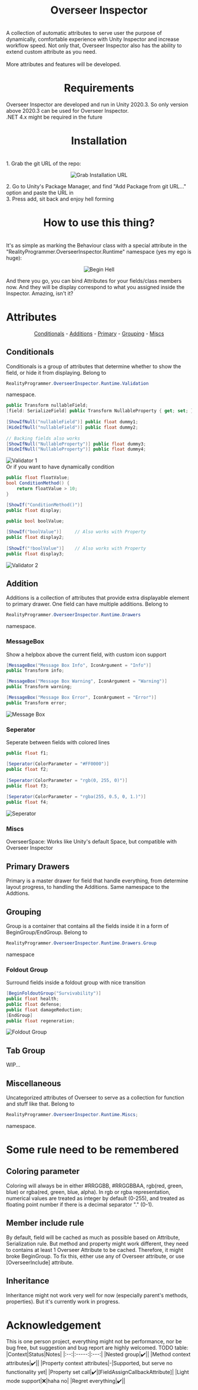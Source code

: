 <h1 align="center">Overseer Inspector</h1>
<br>A collection of automatic attributes to serve user the purpose of dynamically, comfortable experience with Unity Inspector and increase workflow speed. Not only that, Overseer Inspector also has the ability to extend custom attribute as you need.</br>
<br>More attributes and features will be developed.</br>

<h1 align="center">Requirements</h1>
Overseer Inspector are developed and run in Unity 2020.3. So only version above 2020.3 can be used for Overseer Inspector.</br>
.NET 4.x might be required in the future</br>

<h1 align="center">Installation</h1>
<br>1. Grab the git URL of the repo:</br>
<p align="center">
  <img src="https://i.imgur.com/qxmiqM1.png" alt="Grab Installation URL">
</p>
2. Go to Unity's Package Manager, and find "Add Package from git URL..." option and paste the URL in</br>
3. Press add, sit back and enjoy hell forming</br>

<h1 align="center">How to use this thing?</h1>
<br>It's as simple as marking the Behaviour class with a special attribute in the "RealityProgrammer.OverseerInspector.Runtime" namespace (yes my ego is huge):</br>

<p align="center">
  <img src="https://i.imgur.com/2eCmE1k.png" alt="Begin Hell">
</p>
And there you go, you can bind Attributes for your fields/class members now. And they will be display correspond to what you assigned inside the Inspector. Amazing, isn't it?</br>

# Attributes</h1>

<p align="center"> 
  <a href="#conditional">Conditionals</a> - 
  <a href="#addition">Additions</a> - 
  <a href="#primary">Primary</a> - 
  <a href="#group">Grouping</a> -
  <a href="#miscs">Miscs</a>
</p>

<a id="conditional">
  <h2>Conditionals</h2>
</a>
  Conditionals is a group of attributes that determine whether to show the field, or hide it from displaying. Belong to

```cs
RealityProgrammer.OverseerInspector.Runtime.Validation
```
namespace.

```cs
public Transform nullableField;
[field: SerializeField] public Transform NullableProperty { get; set; }
  
[ShowIfNull("nullableField")] public float dummy1;
[HideIfNull("nullableField")] public float dummy2;
  
// Backing fields also works
[ShowIfNull("NullableProperty")] public float dummy3;
[HideIfNull("NullableProperty")] public float dummy4;
```
![Validator 1](https://i.imgur.com/mZANVzu.png)</br>
Or if you want to have dynamically condition
```cs
public float floatValue;
bool ConditionMethod() {
    return floatValue > 10;
}

[ShowIf("ConditionMethod()")]
public float display;
  
public bool boolValue;

[ShowIf("boolValue")]     // Also works with Property
public float display2;
  
[ShowIf("!boolValue")]    // Also works with Property
public float display3;
```
![Validator 2](https://i.imgur.com/OkuMfQI.png)

<a id="addition">
  <h2>Addition</h2>
  Additions is a collection of attributes that provide extra displayable element to primary drawer. One field can have multiple additions. Belong to
  
```cs
RealityProgrammer.OverseerInspector.Runtime.Drawers
```
namespace.
  
  <h3>MessageBox</h3>
  Show a helpbox above the current field, with custom icon support
  
```cs
[MessageBox("Message Box Info", IconArgument = "Info")]
public Transform info;

[MessageBox("Message Box Warning", IconArgument = "Warning")]
public Transform warning;

[MessageBox("Message Box Error", IconArgument = "Error")]
public Transform error;
```
![Message Box](https://i.imgur.com/7YL9JNz.png)
  <h3>Seperator</h3>
  Seperate between fields with colored lines
  
```cs
public float f1;

[Seperator(ColorParameter = "#FF0000")]
public float f2;
  
[Seperator(ColorParameter = "rgb(0, 255, 0)")]
public float f3;
  
[Seperator(ColorParameter = "rgba(255, 0.5, 0, 1.)")]
public float f4;
```
![Seperator](https://i.imgur.com/MWn0Y66.png)
  <h3>Miscs</h3>
  OverseerSpace: Works like Unity's default Space, but compatible with Overseer Inspector
</a>

<a id="primary">
  <h2>Primary Drawers</h2>
  Primary is a master drawer for field that handle everything, from determine layout progress, to handling the Additions. Same namespace to the Addtions.
</a>

<a id="group">
  <h2>Grouping</h2>
  Group is a container that contains all the fields inside it in a form of BeginGroup/EndGroup. Belong to
  
```cs
RealityProgrammer.OverseerInspector.Runtime.Drawers.Group
```
  namespace
  
  <h3>Foldout Group</h3>
  Surround fields inside a foldout group with nice transition

```cs
[BeginFoldoutGroup("Survivability")]
public float health;
public float defense;
public float damageReduction;
[EndGroup]
public float regeneration;
```
![Foldout Group](https://i.imgur.com/qyO5wVH.png)
  
  <h2>Tab Group</h2>
  WIP...
</a>

<a id="miscs">
  <h2>Miscellaneous</h2>
</a>
  Uncategorized attributes of Overseer to serve as a collection for function and stuff like that. Belong to
  
```cs
RealityProgrammer.OverseerInspector.Runtime.Miscs;
```
namespace.

# Some rule need to be remembered
## Coloring parameter
Coloring will always be in either #RRGGBB, #RRGGBBAA, rgb(red, green, blue) or rgba(red, green, blue, alpha). In rgb or rgba representation, numerical values are treated as integer by default (0-255), and treated as floating point number if there is a decimal separator "." (0-1).

## Member include rule
By default, field will be cached as much as possible based on Attribute, Serialization rule. But method and property might work different, they need to contains at least 1 Overseer Attribute to be cached. Therefore, it might broke BeginGroup. To fix this, either use any of Overseer attribute, or use \[OverseerInclude\] attribute.

## Inheritance
Inheritance might not work very well for now (especially parent's methods, properties). But it's currently work in progress.

# Acknowledgement
This is one person project, everything might not be performance, nor be bug free, but suggestion and bug report are highly welcomed.
TODO table:
|Context|Status|Notes|
|:--:|:-----:|:---:|
|Nested group|✔️||
|Method context attributes|✔️||
|Property context attributes|-|Supported, but serve no functionality yet|
|Property set call|✔️|\[FieldAssignCallbackAttribute\]|
|Light mode support|❌|haha no|
|Regret everything|✔️||

